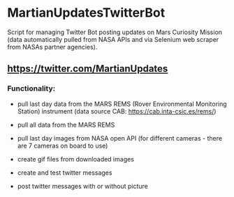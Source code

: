 # MartianUpdatesTwitterBot
Script for managing Twitter Bot posting updates on Mars Curiosity Mission (data automatically pulled from NASA APIs and via Selenium web scraper from NASAs partner agencies).

## https://twitter.com/MartianUpdates

### Functionality:

* pull last day data from the MARS REMS (Rover Environmental Monitoring Station) instrument (data source CAB: https://cab.inta-csic.es/rems/)

* pull all data from the MARS REMS

* pull last day images from NASA open API (for different cameras - there are 7 cameras on board to use)

* create gif files from downloaded images

* create and test twitter messages

* post twitter messages with or without picture
